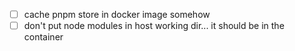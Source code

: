 - [ ] cache pnpm store in docker image somehow
- [ ] don't put node modules in host working dir... it should be in the container